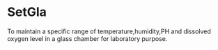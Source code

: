 # SetGla
To maintain a specific range of temperature,humidity,PH and dissolved oxygen level in a glass chamber for laboratory purpose. 
